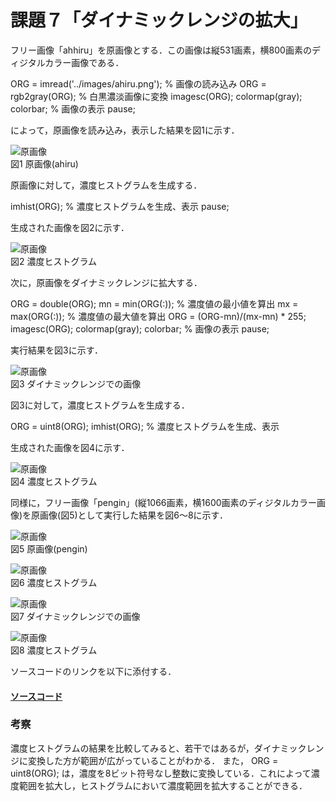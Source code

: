 # 課題７「ダイナミックレンジの拡大」

フリー画像「ahhiru」を原画像とする．この画像は縦531画素，横800画素のディジタルカラー画像である．

ORG = imread('../images/ahiru.png'); % 画像の読み込み
ORG = rgb2gray(ORG); % 白黒濃淡画像に変換
imagesc(ORG); colormap(gray); colorbar; % 画像の表示
pause;

によって，原画像を読み込み，表示した結果を図1に示す．

![原画像](https://github.com/ShokiChitan/MATLAB_image_processing/blob/master/%E8%AA%B2%E9%A1%8C7/images/a1.jpg?raw=true)  
図1 原画像(ahiru)

原画像に対して，濃度ヒストグラムを生成する．

imhist(ORG); % 濃度ヒストグラムを生成、表示
pause;

生成された画像を図2に示す．

![原画像](https://github.com/ShokiChitan/MATLAB_image_processing/blob/master/%E8%AA%B2%E9%A1%8C7/images/a2.jpg?raw=true)  
図2 濃度ヒストグラム

次に，原画像をダイナミックレンジに拡大する．

ORG = double(ORG);
mn = min(ORG(:)); % 濃度値の最小値を算出
mx = max(ORG(:)); % 濃度値の最大値を算出
ORG = (ORG-mn)/(mx-mn) * 255;
imagesc(ORG); colormap(gray); colorbar; % 画像の表示
pause;

実行結果を図3に示す．

![原画像](https://github.com/ShokiChitan/MATLAB_image_processing/blob/master/%E8%AA%B2%E9%A1%8C7/images/a3.jpg?raw=true)  
図3 ダイナミックレンジでの画像

図3に対して，濃度ヒストグラムを生成する．

ORG = uint8(ORG);
imhist(ORG); % 濃度ヒストグラムを生成、表示

生成された画像を図4に示す．

![原画像](https://github.com/ShokiChitan/MATLAB_image_processing/blob/master/%E8%AA%B2%E9%A1%8C7/images/a4.jpg?raw=true)  
図4 濃度ヒストグラム

同様に，フリー画像「pengin」(縦1066画素，横1600画素のディジタルカラー画像)を原画像(図5)として実行した結果を図6～8に示す．

![原画像](https://github.com/ShokiChitan/MATLAB_image_processing/blob/master/%E8%AA%B2%E9%A1%8C7/images/p1.jpg?raw=true)  
図5 原画像(pengin)

![原画像](https://github.com/ShokiChitan/MATLAB_image_processing/blob/master/%E8%AA%B2%E9%A1%8C7/images/p2.jpg?raw=true)  
図6 濃度ヒストグラム

![原画像](https://github.com/ShokiChitan/MATLAB_image_processing/blob/master/%E8%AA%B2%E9%A1%8C7/images/p3.jpg?raw=true)  
図7 ダイナミックレンジでの画像

![原画像](https://github.com/ShokiChitan/MATLAB_image_processing/blob/master/%E8%AA%B2%E9%A1%8C7/images/p4.jpg?raw=true)  
図8 濃度ヒストグラム

ソースコードのリンクを以下に添付する．

#### [ソースコード](https://github.com/ShokiChitan/MATLAB_image_processing/blob/master/%E8%AA%B2%E9%A1%8C7/kadai7.m)

### 考察
濃度ヒストグラムの結果を比較してみると、若干ではあるが，ダイナミックレンジに変換した方が範囲が広がっていることがわかる．
また，
ORG = uint8(ORG);
は，濃度を8ビット符号なし整数に変換している．これによって濃度範囲を拡大し，ヒストグラムにおいて濃度範囲を拡大することができる．
